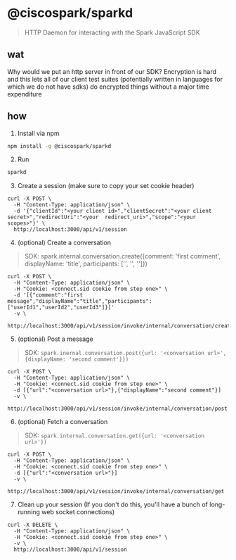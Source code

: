 # @ciscospark/sparkd

> HTTP Daemon for interacting with the Spark JavaScript SDK

## wat

Why would we put an http server in front of our SDK? Encryption is hard and this lets all of our client test suites (potentially written in languages for which we do not have sdks) do encrypted things without a major time expenditure

## how

1. Install via npm
  ```bash
  npm install -g @ciscospark/sparkd
  ```

2. Run
  ```bash
  sparkd
  ```

3. Create a session (make sure to copy your set cookie header)
  ```
  curl -X POST \
    -H "Content-Type: application/json" \
    -d '{"clientId":"<your client id>","clientSecret":"<your client secret>","redirectUri":"<your  redirect_uri>","scope":"<your scopes>"}' \
    http://localhost:3000/api/v1/session
  ```

4. (optional) Create a conversation
  > SDK: spark.internal.conversation.create({comment: 'first comment', displayName: 'title', participants: ['<userId1>', '<userId2>', '<userId3>']})

  ```
  curl -X POST \
    -H "Content-Type: application/json" \
    -H "Cookie: <connect.sid cookie from step one>" \
    -d '[{"comment":"first message","displayName":"title","participants":["userId1","userId2","userId3"]}]'
    -v \
    http://localhost:3000/api/v1/session/invoke/internal/conversation/create
  ```

5. (optional) Post a message
  > SDK: `spark.inernal.conversation.post({url: '<conversation url>', {displayName: 'second comment'}})`

  ```
  curl -X POST \
    -H "Content-Type: application/json" \
    -H "Cookie: <connect.sid cookie from step one>" \
    -d [{"url":"<conversation url>"},{"displayName":"second comment"}]
    -v \
    http://localhost:3000/api/v1/session/invoke/internal/conversation/post
  ```

6. (optional) Fetch a conversation
  > SDK: `spark.internal.conversation.get({url: '<conversation url>'})`

  ```
  curl -X POST \
    -H "Content-Type: application/json" \
    -H "Cookie: <connect.sid cookie from step one>" \
    -d [{"url":"<conversation url>"}]
    -v \
    http://localhost:3000/api/v1/session/invoke/internal/conversation/get
  ```

7. Clean up your session (If you don't do this, you'll have a bunch of long-running web socket connections)
  ```
  curl -X DELETE \
    -H "Content-Type: application/json" \
    -H "Cookie: <connect.sid cookie from step one>" \
    -v \
    http://localhost:3000/api/v1/session
  ```
